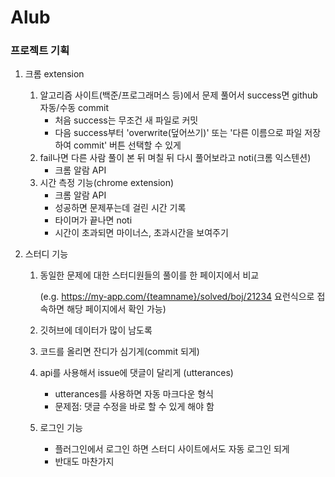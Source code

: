 # Alub

### 프로젝트 기획 

1. 크롬 extension

   1. 알고리즘 사이트(백준/프로그래머스 등)에서 문제 풀어서 success면 github 자동/수동 commit
      - 처음 success는 무조건 새 파일로 커밋
      - 다음 success부터  'overwrite(덮어쓰기)' 또는 '다른 이름으로 파일 저장하여 commit' 버튼 선택할 수 있게
   2. fail나면 다른 사람 풀이 본 뒤 며칠 뒤 다시 풀어보라고 noti(크롬 익스텐션)
      - 크롬 알람 API
   3. 시간 측정 기능(chrome extension)
      - 크롬 알람 API
      - 성공하면 문제푸는데 걸린 시간 기록
      - 타이머가 끝나면 noti
      - 시간이 초과되면 마이너스, 초과시간을 보여주기

2. 스터디 기능

   1. 동일한 문제에 대한 스터디원들의 풀이를 한 페이지에서 비교 

      (e.g. https://my-app.com/{teamname}/solved/boj/21234 요런식으로 접속하면 해당 페이지에서 확인 가능)

   2. 깃허브에 데이터가 많이 남도록

   3. 코드를 올리면 잔디가 심기게(commit 되게)

   4. api를 사용해서 issue에 댓글이 달리게 (utterances)

      - utterances를 사용하면 자동 마크다운 형식
      - 문제점: 댓글 수정을 바로 할 수 있게 해야 함

   5. 로그인 기능

      - 플러그인에서 로그인 하면 스터디 사이트에서도 자동 로그인 되게
      - 반대도 마찬가지